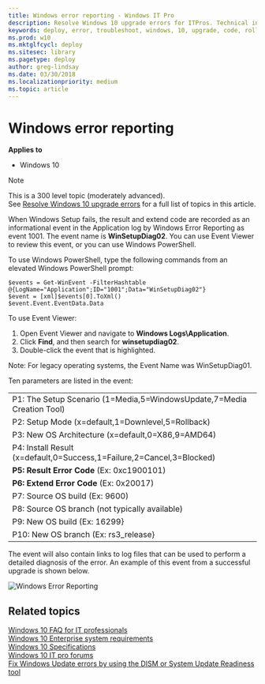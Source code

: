 ```yaml
---
title: Windows error reporting - Windows IT Pro
description: Resolve Windows 10 upgrade errors for ITPros. Technical information for IT professionals to help diagnose Windows setup errors.
keywords: deploy, error, troubleshoot, windows, 10, upgrade, code, rollback, ITPro
ms.prod: w10
ms.mktglfcycl: deploy
ms.sitesec: library
ms.pagetype: deploy
author: greg-lindsay
ms.date: 03/30/2018
ms.localizationpriority: medium
ms.topic: article
---
```


# Windows error reporting

**Applies to**
-   Windows 10

>[!NOTE]
>This is a 300 level topic (moderately advanced).<br>
>See [Resolve Windows 10 upgrade errors](resolve-windows-10-upgrade-errors.md) for a full list of topics in this article.


When Windows Setup fails, the result and extend code are recorded as an informational event in the Application log by Windows Error Reporting as event 1001. The event name is **WinSetupDiag02**.  You can use Event Viewer to review this event, or you can use Windows PowerShell.

To use Windows PowerShell, type the following commands from an elevated Windows PowerShell prompt:

```
$events = Get-WinEvent -FilterHashtable @{LogName="Application";ID="1001";Data="WinSetupDiag02"}
$event = [xml]$events[0].ToXml()
$event.Event.EventData.Data
```

To use Event Viewer: 
1. Open Event Viewer and navigate to **Windows Logs\Application**.
2. Click **Find**, and then search for **winsetupdiag02**.
3. Double-click the event that is highlighted.

Note: For legacy operating systems, the Event Name was WinSetupDiag01. 

Ten parameters are listed in the event:
<br>
<table border="0">
<tr><td>P1: The Setup Scenario (1=Media,5=WindowsUpdate,7=Media Creation Tool)</td></tr>
<tr><td>P2: Setup Mode (x=default,1=Downlevel,5=Rollback)</td></tr>
<tr><td>P3: New OS Architecture (x=default,0=X86,9=AMD64)</td></tr>
<tr><td>P4: Install Result (x=default,0=Success,1=Failure,2=Cancel,3=Blocked)</td></tr>
<tr><td><b>P5: Result Error Code</b>  (Ex: 0xc1900101)</td></tr>
<tr><td><b>P6: Extend Error Code</b>  (Ex: 0x20017)</td></tr>
<tr><td>P7: Source OS build (Ex: 9600)</td></tr>
<tr><td>P8: Source OS branch (not typically available)</td></tr>
<tr><td>P9: New OS build (Ex: 16299}</td></tr>
<tr><td>P10: New OS branch (Ex: rs3_release}</td></tr>
</table>

The event will also contain links to log files that can be used to perform a detailed diagnosis of the error.  An example of this event from a successful upgrade is shown below.

![Windows Error Reporting](../images/event.png)

## Related topics

[Windows 10 FAQ for IT professionals](https://technet.microsoft.com/windows/dn798755.aspx)
<br>[Windows 10 Enterprise system requirements](https://technet.microsoft.com/windows/dn798752.aspx)
<br>[Windows 10 Specifications](https://www.microsoft.com/en-us/windows/Windows-10-specifications)
<br>[Windows 10 IT pro forums](https://social.technet.microsoft.com/Forums/en-US/home?category=Windows10ITPro)
<br>[Fix Windows Update errors by using the DISM or System Update Readiness tool](https://support.microsoft.com/kb/947821)
